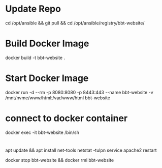 # Update Repo
cd /opt/ansible && git pull && cd /opt/ansible/registry/bbt-website/

# Build Docker Image
docker build -t bbt-website .

# Start Docker Image
docker run -d --rm -p 8080:8080 -p 8443:443 --name bbt-website -v /mnt/nvme/www/html:/var/www/html bbt-website

# connect to docker container
docker exec -it bbt-website /bin/sh

#
apt update && apt install net-tools
netstat -tulpn
service apache2 restart

docker stop bbt-website && docker rmi bbt-website
